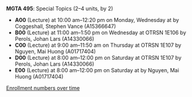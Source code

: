 **MGTA 495**: Special Topics (2–4 units, by 2)

- **A00** (Lecture) at 10:00 am–12:20 pm on Monday, Wednesday at   by Coggeshall, Stephen Vance (A15366647)
- **B00** (Lecture) at 11:00 am–1:50 pm on Wednesday at OTRSN 1E106 by Perols, Johan Lars (A14330066)
- **C00** (Lecture) at 9:00 am–11:50 am on Thursday at OTRSN 1E107 by Nguyen, Mai Huong (A01717404)
- **D00** (Lecture) at 8:00 am–12:00 pm on Saturday at OTRSN 1E107 by Perols, Johan Lars (A14330066)
- **E00** (Lecture) at 8:00 am–12:00 pm on Saturday at   by Nguyen, Mai Huong (A01717404)

[Enrollment numbers over time](./MGTA495.tsv)
